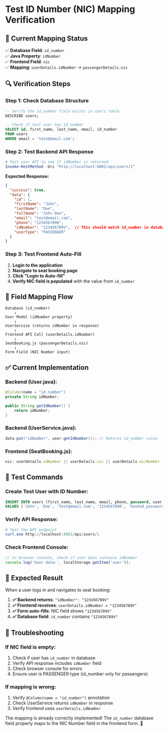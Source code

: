 # Test ID Number (NIC) Mapping Verification

## 🎯 **Current Mapping Status**

✅ **Database Field**: `id_number`  
✅ **Java Property**: `idNumber`  
✅ **Frontend Field**: `nic`  
✅ **Mapping**: `userDetails.idNumber` → `passengerDetails.nic`  

## 🔍 **Verification Steps**

### **Step 1: Check Database Structure**
```sql
-- Verify the id_number field exists in users table
DESCRIBE users;

-- Check if test user has id_number
SELECT id, first_name, last_name, email, id_number 
FROM users 
WHERE email = 'test@email.com';
```

### **Step 2: Test Backend API Response**
```powershell
# Test user API to see if idNumber is returned
Invoke-RestMethod -Uri "http://localhost:8081/api/users/1"
```

**Expected Response:**
```json
{
  "success": true,
  "data": {
    "id": 1,
    "firstName": "John",
    "lastName": "Doe",
    "fullName": "John Doe",
    "email": "test@email.com",
    "phone": "1234567890",
    "idNumber": "123456789V",  // This should match id_number in database
    "userType": "PASSENGER"
  }
}
```

### **Step 3: Test Frontend Auto-Fill**
1. **Login to the application**
2. **Navigate to seat booking page**
3. **Click "Login to Auto-fill"**
4. **Verify NIC field is populated** with the value from `id_number`

## 🎯 **Field Mapping Flow**

```
Database (id_number) 
    ↓
User Model (idNumber property)
    ↓  
UserService (returns idNumber in response)
    ↓
Frontend API Call (userDetails.idNumber)
    ↓
SeatBooking.js (passengerDetails.nic)
    ↓
Form Field (NIC Number input)
```

## ✅ **Current Implementation**

### **Backend (User.java):**
```java
@Column(name = "id_number")
private String idNumber;

public String getIdNumber() {
    return idNumber;
}
```

### **Backend (UserService.java):**
```java
data.put("idNumber", user.getIdNumber()); // Returns id_number value
```

### **Frontend (SeatBooking.js):**
```javascript
nic: userDetails.idNumber || userDetails.nic || userDetails.nicNumber || ''
```

## 🧪 **Test Commands**

### **Create Test User with ID Number:**
```sql
INSERT INTO users (first_name, last_name, email, phone, password, user_type, id_number) 
VALUES ('John', 'Doe', 'test@email.com', '1234567890', 'hashed_password', 'PASSENGER', '123456789V');
```

### **Verify API Response:**
```powershell
# Test the API endpoint
curl.exe http://localhost:8081/api/users/1
```

### **Check Frontend Console:**
```javascript
// In browser console, check if user data contains idNumber
console.log('User data:', localStorage.getItem('user'));
```

## 🎉 **Expected Result**

When a user logs in and navigates to seat booking:

1. **✅ Backend returns**: `"idNumber": "123456789V"`
2. **✅ Frontend receives**: `userDetails.idNumber = "123456789V"`
3. **✅ Form auto-fills**: NIC field shows `"123456789V"`
4. **✅ Database field**: `id_number` contains `"123456789V"`

## 🔧 **Troubleshooting**

### **If NIC field is empty:**
1. Check if user has `id_number` in database
2. Verify API response includes `idNumber` field
3. Check browser console for errors
4. Ensure user is PASSENGER type (id_number only for passengers)

### **If mapping is wrong:**
1. Verify `@Column(name = "id_number")` annotation
2. Check UserService returns `idNumber` in response
3. Verify frontend uses `userDetails.idNumber`

The mapping is already correctly implemented! The `id_number` database field properly maps to the NIC Number field in the frontend form. 🎉
